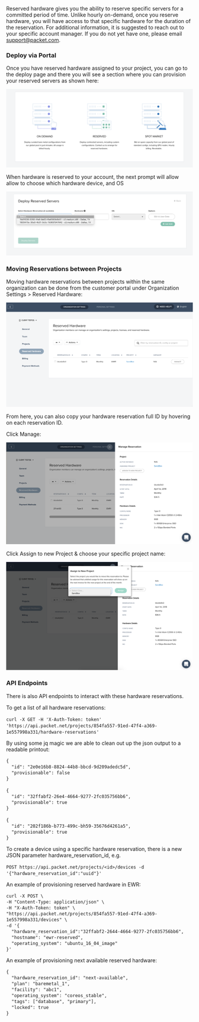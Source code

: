 <!-- <meta>
{
  "title":"Reserved Hardware",
  "description":"Deploy from a pool of reserved hardware available only to you!",
  "tag":["reserve", "Deploy"],
  "seo-title": "Reserved Cloud Servers - Packet Developer Docs",
  "seo-description": "Deploy from a pool of reserved hardware available only to you!",
  "og-title": "Overview",
  "og-description": "Deploy from a pool of reserved hardware available only to you!"
}
</meta> -->

Reserved hardware gives you the ability to reserve specific servers for a committed period of time. Unlike hourly on-demand, once you reserve hardware, you will have access to that specific hardware for the duration of the reservation. For additional information, it is suggested to reach out to your specific account manager. If you do not yet have one, please email support@packet.com.

### Deploy via Portal

Once you have reserved hardware assigned to your project, you can go to the deploy page and there you will see a section where you can provision your reserved servers as shown here:

![deploy via portal 1](/images/reserved-hardware/Deploy-Via-Portal-1.png)

When hardware is reserved to your account, the next prompt will allow allow  to choose which hardware device, and OS

![deploy via portal 2](/images/reserved-hardware/Deploy-Via-Portal-2.png)

### Moving Reservations between Projects

Moving hardware reservations between projects within the same organization can be done from the customer portal under  Organization Settings > Reserved Hardware:

![moving a reservation 1](/images/reserved-hardware/Move-Reservation-1.png)

From here, you can also copy your hardware reservation full ID by hovering on each reservation ID.

Click Manage:

![moving a reservation 2](/images/reserved-hardware/Move-Reservation-2.png)

Click Assign to new Project & choose your specific project name:

![moving a reservation 3](/images/reserved-hardware/Move-Reservation-3.png)

### API Endpoints

There is also  API endpoints to interact with these hardware reservations.

To get a list of all hardware reservations:

`curl -X GET -H 'X-Auth-Token: token' 'https://api.packet.net/projects/854fa557-91ed-47f4-a369-1e557998a331/hardware-reservations'`

By using some jq  magic we are able to clean out up the json output to a readable printout:
```
{
  "id": "2e0e16b8-8824-44b8-bbcd-9d209adedc5d",
  "provisionable": false
}

{
  "id": "32ffabf2-26e4-4664-9277-2fc035756bb6",
  "provisionable": true
}

{
  "id": "202f186b-b773-499c-bh59-35676d4261a5",
  "provisionable": true
}
```

To create a device using a specific hardware reservation, there is a new JSON parameter hardware_reservation_id, e.g.

`POST https://api.packet.net/projects/<id>/devices -d '{"hardware_reservation_id":"uuid"}'`

An example of provisioning reserved hardware in EWR:

```
curl -X POST \
-H "Content-Type: application/json" \
-H "X-Auth-Token: token" \
"https://api.packet.net/projects/854fa557-91ed-47f4-a369-1e557998a331/devices" \
-d '{
  "hardware_reservation_id":"32ffabf2-2644-4664-9277-2fc035756bb6",
  "hostname": "ewr-reserved",
  "operating_system": "ubuntu_16_04_image"
}'
```

An example of provisioning next available reserved hardware:

```
{
  "hardware_reservation_id": "next-available",
  "plan": "baremetal_1",
  "facility": "abc1",
  "operating_system": "coreos_stable",
  "tags": ["database", "primary"],
  "locked": true
}
```
